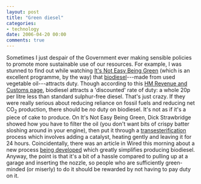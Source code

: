 ```yaml
---
layout: post
title: "Green diesel"
categories:
- technology
date: 2006-04-20 00:00
comments: true
---
```


<p>Sometimes I just despair of the Government ever making sensible policies to promote more sustainable use of our resources. For example, I was stunned to find out while watching <a href="http://www.bbc.co.uk/bbctwo/programmes/?id=easy_green">It's Not Easy Being Green</a> (which is an excellent programme, by the way) that <a href="http://en.wikipedia.org/wiki/Biodiesel">biodiesel</a>---made from used vegetable oil---attracts duty. Though according to this <a href="http://customs.hmrc.gov.uk/channelsPortalWebApp/channelsPortalWebApp.portal?_nfpb=true&amp;_pageLabel=pageVAT_ShowContent&amp;id=HMCE_PROD1_024771&amp;propertyType=document#P6_303">HM Revenue and Customs page</a>, biodiesel attracts a 'discounted' rate of duty: a whole 20p per litre less than standard sulphur-free diesel. That's just crazy. If they were really serious about reducing reliance on fossil fuels and reducing net CO<sub>2</sub> production, there should be <em>no</em> duty on biodiesel. It's not as if it's a piece of cake to produce. On It's Not Easy Being Green, Dick Strawbridge showed how you have to filter the oil (you don't want bits of crispy batter sloshing around in your engine), then put it through a <a href="http://en.wikipedia.org/wiki/Transesterification">transesterification</a> process which involves adding a catalyst, heating gently and leaving it for 24 hours. Coincidentally, there was an article in Wired this morning about a new process <a href="http://www.wired.com/news/wireservice/0,70702-0.html?tw=rss.index">being developed</a> which greatly simplifies producing biodiesel. Anyway, the point is that it's a bit of a hassle compared to pulling up at a garage and inserting the nozzle, so people who are sufficiently green-minded (or miserly) to do it should be rewarded by not having to pay duty on it.</p>



